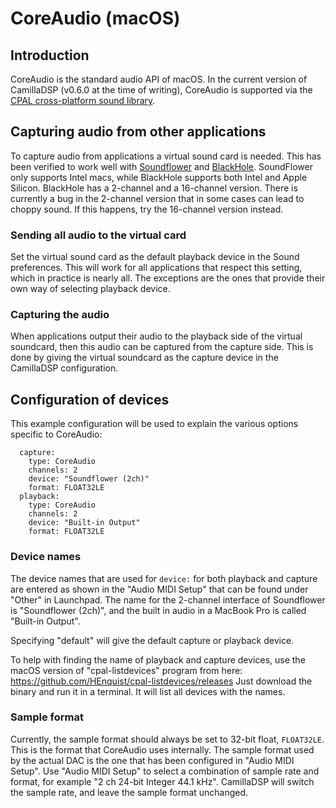 # CoreAudio (macOS)

## Introduction
CoreAudio is the standard audio API of macOS. 
In the current version of CamillaDSP (v0.6.0 at the time of writing), CoreAudio is supported via the [CPAL cross-platform sound library](https://github.com/RustAudio/cpal).

## Capturing audio from other applications

To capture audio from applications a virtual sound card is needed. 
This has been verified to work well with [Soundflower](https://github.com/mattingalls/Soundflower) 
and [BlackHole](https://github.com/ExistentialAudio/BlackHole). 
SoundFlower only supports Intel macs, while BlackHole supports both Intel and Apple Silicon. 
BlackHole has a 2-channel and a 16-channel version. 
There is currently a bug in the 2-channel version that in some cases can lead to choppy sound. 
If this happens, try the 16-channel version instead. 

### Sending all audio to the virtual card
Set the virtual sound card as the default playback device in the Sound preferences. This will work for all applications that respect this setting, which in practice is nearly all. The exceptions are the ones that provide their own way of selecting playback device.

### Capturing the audio
When applications output their audio to the playback side of the virtual soundcard, then this audio can be captured from the capture side.
This is done by giving the virtual soundcard as the capture device in the CamillaDSP configuration.


## Configuration of devices

This example configuration will be used to explain the various options specific to CoreAudio:
```
  capture:
    type: CoreAudio
    channels: 2
    device: "Soundflower (2ch)"
    format: FLOAT32LE
  playback:
    type: CoreAudio
    channels: 2
    device: "Built-in Output"
    format: FLOAT32LE
```

### Device names
The device names that are used for `device:` for both playback and capture are entered as shown in the "Audio MIDI Setup" that can be found under "Other" in Launchpad. 
The name for the 2-channel interface of Soundflower is "Soundflower (2ch)", and the built in audio in a MacBook Pro is called "Built-in Output".

Specifying "default" will give the default capture or playback device.

To help with finding the name of playback and capture devices, use the macOS version of "cpal-listdevices" program from here: https://github.com/HEnquist/cpal-listdevices/releases
Just download the binary and run it in a terminal. It will list all devices with the names.

### Sample format
Currently, the sample format should always be set to 32-bit float, `FLOAT32LE`. This is the format that CoreAudio uses internally. 
The sample format used by the actual DAC is the one that has been configured in "Audio MIDI Setup". 
Use "Audio MIDI Setup" to select a combination of sample rate and format, for example "2 ch 24-bit Integer 44.1 kHz".
CamillaDSP will switch the sample rate, and leave the sample format unchanged.